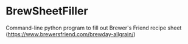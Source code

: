 # BrewSheetFiller
Command-line python program to fill out Brewer's Friend recipe sheet (https://www.brewersfriend.com/brewday-allgrain/)
